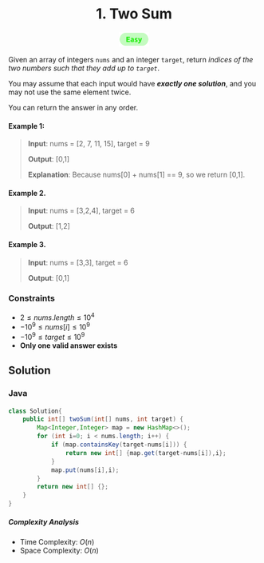<div align="center">
	<h1 href="https://leetcode.com/problems/add-two-numbers/">1. Two Sum</h1>
	<img src="../../assets/difficulty/easy.svg" height="30px">
</div>

Given an array of integers `nums` and an integer `target`, return _indices of the two numbers such that they add up to `target`_.

You may assume that each input would have **_exactly one solution_**, and you may not use the same element twice.

You can return the answer in any order.

#### Example 1:

> **Input**: nums = [2, 7, 11, 15], target = 9
>
> **Output**: [0,1]
>
> **Explanation**: Because nums[0] + nums[1] == 9, so we return [0,1].

#### Example 2.

> **Input**: nums = [3,2,4], target = 6
>
> **Output**: [1,2]

#### Example 3.

> **Input**: nums = [3,3], target = 6
>
> **Output**: [0,1]

### Constraints

- $2 \le nums.length \le 10^4$
- $-10^9 \le nums[i] \le 10^9$
- $-10^9 \le target \le 10^9$
- **Only one valid answer exists**

## Solution

### Java

```java
class Solution{
	public int[] twoSum(int[] nums, int target) {
		Map<Integer,Integer> map = new HashMap<>();
		for (int i=0; i < nums.length; i++) {
			if (map.containsKey(target-nums[i])) {
				return new int[] {map.get(target-nums[i]),i};
			}
			map.put(nums[i],i);
		}
		return new int[] {};
	}
}
```

##### Complexity Analysis

- Time Complexity: $O(n)$
- Space Complexity: $O(n)$
